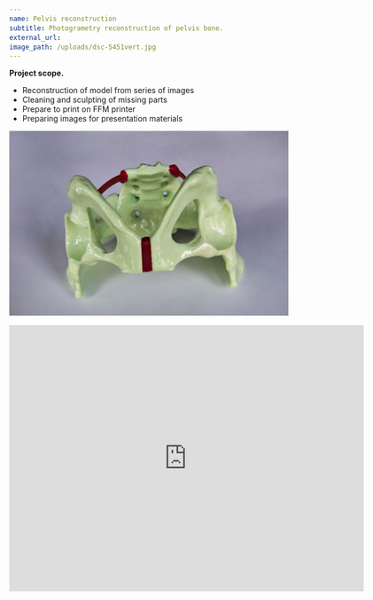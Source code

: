 ```yaml
---
name: Pelvis reconstruction
subtitle: Photogrametry reconstruction of pelvis bone.
external_url:
image_path: /uploads/dsc-5451vert.jpg
---
```



**Project scope.**

* Reconstruction of model from series of images
* Cleaning and sculpting of missing parts
* Prepare to print on FFM printer
* Preparing images for presentation materials

![](/uploads/versions/dsc-5461---x----1511-1000x---.jpg)

<div class="sketchfab-embed-wrapper"><iframe width="640" height="480" src="https://sketchfab.com/models/bdd063702c864c3ea8488fa6fa7463e2/embed" frameborder="0" allowvr="" allowfullscreen="" mozallowfullscreen="true" webkitallowfullscreen="true" onmousewheel=""></iframe><p style="font-size: 13px; font-weight: normal; margin: 5px; color: #4A4A4A;">&nbsp;</p></div>

&nbsp;